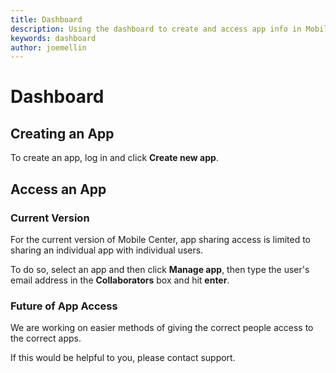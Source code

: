 ```yaml
---
title: Dashboard
description: Using the dashboard to create and access app info in Mobile Center.
keywords: dashboard
author: joemellin
---
```


# Dashboard

## Creating an App

To create an app, log in and click **Create new app**.


## Access an App

### Current Version

For the current version of Mobile Center, app sharing access is limited to sharing an individual app with individual users.

To do so, select an app and then click **Manage app**, then type the user's email address in the **Collaborators** box and hit **enter**.

### Future of App Access

We are working on easier methods of giving the correct people access to the correct apps.

If this would be helpful to you, please contact support.
